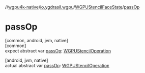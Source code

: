 //[wgpu4k-native](../../../index.md)/[io.ygdrasil.wgpu](../index.md)/[WGPUStencilFaceState](index.md)/[passOp](pass-op.md)

# passOp

[common, android, jvm, native]\
[common]\
expect abstract var [passOp](pass-op.md): [WGPUStencilOperation](../-w-g-p-u-stencil-operation/index.md)

[android, jvm, native]\
actual abstract var [passOp](pass-op.md): [WGPUStencilOperation](../-w-g-p-u-stencil-operation/index.md)